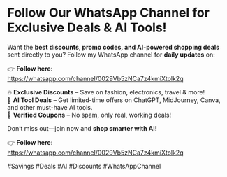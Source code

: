 # **Follow Our WhatsApp Channel for Exclusive Deals & AI Tools!**  

Want the **best discounts, promo codes, and AI-powered shopping deals** sent directly to you? Follow my WhatsApp channel for **daily updates** on:  

👉 **Follow here:**  https://whatsapp.com/channel/0029Vb5zNCa7z4kmiXtolk2q

🔥 **Exclusive Discounts** – Save on fashion, electronics, travel & more!  
🤖 **AI Tool Deals** – Get limited-time offers on ChatGPT, MidJourney, Canva, and other must-have AI tools.  
🎯 **Verified Coupons** – No spam, only real, working deals!  

Don’t miss out—join now and **shop smarter with AI!**  

👉 **Follow here:**  https://whatsapp.com/channel/0029Vb5zNCa7z4kmiXtolk2q

#Savings #Deals #AI #Discounts #WhatsAppChannel
